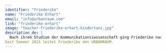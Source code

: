 ```yaml
---
identifier: "friederike"
name: "Friederike Erhart"
email: "info@urbanraum.com"
link: "friederike-erhart"
image: "teacher-friederike-erhart-kindertanz.jpg"
description_de: |
  Nach ihrem Studium der Kommunikationsiwssenschaft ging Friederike nach Berlin, um hier eine 1-jährige tanzpädagogische Fortbildung zu machen ("Tanzpädagogische Kompetenz" | Seneca Intesiv, Dock 11). Seitdem unterrichtet sie Zeitgenössischen Tanz für Erwachsene und Kreativen Kindertanz.   
Seit Sommer 2015 leitet Friederike den URBANRAUM.
---
```

